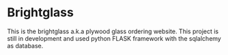 # Brightglass
This is the brightglass a.k.a plywood glass ordering website. This project is still in development and used python FLASK framework with the sqlalchemy as database.

